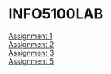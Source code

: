 ﻿# INFO5100LAB

 <a href="https://github.com/NisargPatel2024/INFO5100LAB/tree/main/Lab1/HelloWorldS">Assignment 1</a>
 <br>
 <a href="https://github.com/NisargPatel2024/INFO5100LAB/tree/main/Lab2/Lab2TaskAssignment">Assignment 2</a>
 <br>
 <a href="https://github.com/NisargPatel2024/INFO5100LAB/tree/main/Lab3/Lab3NavigationAssignment"> Assignment 3 </a>
 <br>
 <a href="https://github.com/NisargPatel2024/INFO5100LAB/tree/main/Lab3/Lab3NavigationAssignment"> Assignment 5 </a>
